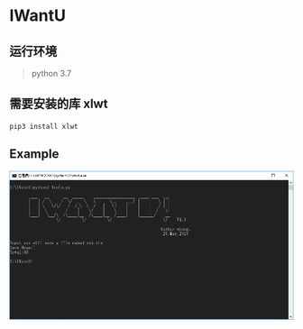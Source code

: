 # IWantU

## 运行环境
> python 3.7

## 需要安装的库 xlwt
```
pip3 install xlwt
```
## Example
![Example](https://github.com/wk0ng/.image/blob/master/IWANTU/example.png)
